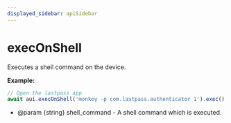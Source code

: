 ```yaml
---
displayed_sidebar: apiSidebar
---
```

# execOnShell

<span class="theme-doc-version-badge badge badge--secondary"></span>

Executes a shell command on the device.

**Example:**
```typescript 
// Open the lastpass app
await aui.execOnShell('monkey -p com.lastpass.authenticator 1').exec()
```

   * @param {string} shell_command - A shell command which is executed.

